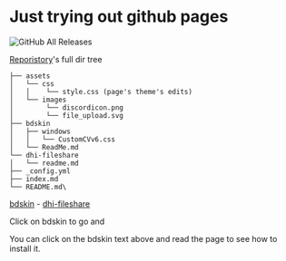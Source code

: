 # Just trying out github pages
![GitHub All Releases](https://img.shields.io/github/downloads/feedmes1eep/feedmes1eep.github.io/total?color=blueviolet&style=for-the-badge)

[Reporistory](https://github.com/feedmes1eep/feedmes1eep.github.io/)'s full dir tree

```
├── assets
│   └── css
│   │    └── style.css (page's theme's edits) 
│   └── images
│        └── discordicon.png
│        └── file_upload.svg
├── bdskin
│   ├── windows
│   │   └── CustomCVv6.css
│   └── ReadMe.md
└── dhi-fileshare
│   └── readme.md
├── _config.yml
├── index.md
└── README.md\
```
[bdskin](https://feedmes1eep.github.io/bdskin) - [dhi-fileshare](https://feedmes1eep.github.io/dhi-fileshare)

Click on bdskin to go and 

You can click on the bdskin text above and read the page to see how to install it.